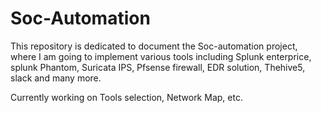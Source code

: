 # Soc-Automation
This repository is dedicated to document the Soc-automation project, where I am going to implement various tools including Splunk enterprice, splunk Phantom, Suricata IPS, Pfsense firewall, EDR solution, Thehive5, slack and many more. 

Currently working on Tools selection, Network Map, etc.
